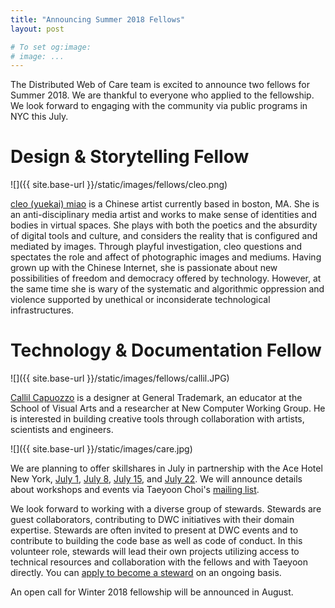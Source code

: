 ```yaml
---
title: "Announcing Summer 2018 Fellows"
layout: post

# To set og:image:
# image: ...
---
```

 
The Distributed Web of Care team is excited to announce two fellows for Summer 2018. We are thankful to everyone who applied to the fellowship. We look forward to engaging with the community via public programs in NYC this July. 

# Design & Storytelling Fellow 
![]({{ site.base-url }}/static/images/fellows/cleo.png)

[cleo (yuekai) miao](http://www.cleomiao.info/
) is a Chinese artist currently based in boston, MA. She is an anti-disciplinary media artist and works to make sense of identities and bodies in virtual spaces. She plays with both the poetics and the absurdity of digital tools and culture, and considers the reality that is configured and mediated by images. Through playful investigation, cleo questions and spectates the role and affect of photographic images and mediums. Having grown up with the Chinese Internet, she is passionate about new possibilities of freedom and democracy offered by technology. However, at the same time she is wary of the systematic and algorithmic oppression and violence supported by unethical or inconsiderate technological infrastructures.



# Technology & Documentation Fellow 

![]({{ site.base-url }}/static/images/fellows/callil.JPG)

[Callil Capuozzo](http://callil.com) is a designer at General Trademark, an educator at the School of Visual Arts and a researcher at New Computer Working Group. He is interested in building creative tools through collaboration with artists, scientists and engineers.
 

![]({{ site.base-url }}/static/images/care.jpg)

We are planning to offer skillshares in July in partnership with the Ace Hotel New York, [July 1](http://www.acehotel.com/calendar/newyork/distributed-web-of-care-skillshare-070118), [July 8](http://www.acehotel.com/calendar/newyork/distributed-web-of-care-skillshare-070818), [July 15](http://www.acehotel.com/calendar/newyork/distributed-web-of-care-skillshare-071518), and [July 22](http://www.acehotel.com/calendar/newyork/distributed-web-of-care-skillshare-072218). We will announce details about workshops and events via Taeyoon Choi's [mailing list](http://tinyletter.com/tchoi8). 

We look forward to working with a diverse group of stewards. Stewards are guest collaborators, contributing to DWC initiatives with their domain expertise. Stewards are often invited to present at DWC events and to contribute to building the code base as well as code of conduct. In this volunteer role, stewards will lead their own projects utilizing access to technical resources and collaboration with the fellows and with Taeyoon directly. You can [apply to become a steward](https://airtable.com/shrJKwgf305PUDKjm) on an ongoing basis. 

An open call for Winter 2018 fellowship will be announced in August. 

